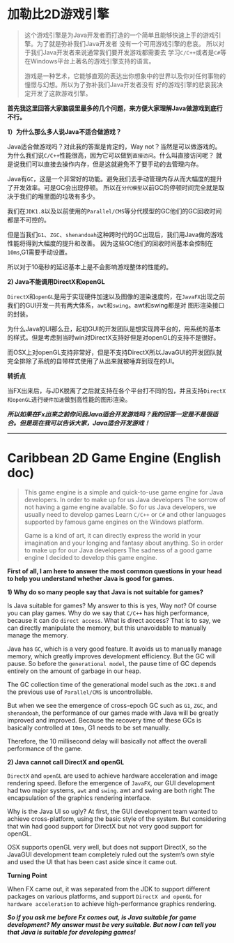 # 加勒比2D游戏引擎

> 这个游戏引擎是为Java开发者而打造的一个简单且能够快速上手的游戏引擎。为了就是弥补我们Java开发者
> 没有一个可用游戏引擎的悲哀。
> 所以对于我们Java开发者来说通常我们要开发游戏都需要去
> 学习`C/C++`或者是`C#`等在Windows平台上著名的游戏引擎支持的语言。
> 
> 游戏是一种艺术，它能够直观的表达出你想象中的世界以及你对任何事物的憧憬与幻想。所以为了弥补我们Java开发者没有
> 好的游戏引擎的悲哀我决定开发了这款游戏引擎。

**首先我这里回答大家脑袋里最多的几个问题，来方便大家理解Java做游戏到底行不行。**

**1）为什么那么多人说Java不适合做游戏？**

Java适合做游戏吗？对此我的答案是肯定的，Way not？当然是可以做游戏的。为什么我们说`C/C++`性能很高，因为它可以做到`直接访问`。什么叫直接访问呢？
就是说我们可以直接去操作内存，但是这就避免不了要手动的去管理内存。

Java有`GC`，这是一个非常好的功能。避免我们去手动管理内存从而大幅度的提升了开发效率。可是GC会出现停顿。
所以在`分代模型`以前GC的停顿时间完全就是取决于我们的堆里面的垃圾有多少。

我们在`JDK1.8`以及以前使用的`Parallel/CMS`等分代模型的GC他们的GC回收时间都是不可控的。

但是当我们`G1`、`ZGC`、`shenandoah`这种跨时代的GC出现后，我们用Java做的游戏性能将得到大幅度的提升和改善。
因为这些GC他们的回收时间基本会控制在`10ms`,G1需要手动设置。

所以对于10毫秒的延迟基本上是不会影响游戏整体的性能的。

**2) Java不能调用DirectX和openGL**

`DirectX`和`openGL`是用于实现硬件加速以及图像的渲染速度的，在`JavaFX`出现之前我们的GUI开发一共有两大体系，`awt`和`swing`。awt和swing都是对
图形渲染接口的封装。

为什么Java的UI那么丑，起初GUI的开发团队是想实现跨平台的，用系统的基本的样式。但是考虑到当时win对DirectX支持好但是对openGL的支持不是很好。

而OSX上对openGL支持非常好，但是不支持DirectX所以JavaGUI的开发团队就完全排除了系统的自带样式使用了从出来就被唾弃到现在的UI。

**转折点**

当FX出来后，与JDK脱离了之后就支持在各个平台打不同的包，并且支持`DirectX和openGL`进行`硬件加速`做到高性能的图形渲染。

***所以如果在Fx出来之前你问我Java适合开发游戏吗？我的回答一定是不是很适合。但是现在我可以告诉大家，Java适合开发游戏！***


-----------------

# Caribbean 2D Game Engine (English doc)

> This game engine is a simple and quick-to-use game engine for Java developers. In order to make up for us Java developers
> The sorrow of not having a game engine available.
> So for us Java developers, we usually need to develop games
> Learn `C/C++` or `C#` and other languages ​​supported by famous game engines on the Windows platform.
>
> Game is a kind of art, it can directly express the world in your imagination and your longing and fantasy about anything. So in order to make up for our Java developers
> The sadness of a good game engine I decided to develop this game engine.

**First of all, I am here to answer the most common questions in your head to help you understand whether Java is good for games.**

**1) Why do so many people say that Java is not suitable for games?**

Is Java suitable for games? My answer to this is yes, Way not? Of course you can play games. Why do we say that `C/C++` has high performance, because it can do `direct access`. What is direct access?
That is to say, we can directly manipulate the memory, but this unavoidable to manually manage the memory.

Java has `GC`, which is a very good feature. It avoids us to manually manage memory, which greatly improves development efficiency. But the GC will pause.
So before the `generational model`, the pause time of GC depends entirely on the amount of garbage in our heap.

The GC collection time of the generational model such as the `JDK1.8` and the previous use of `Parallel/CMS` is uncontrollable.

But when we see the emergence of cross-epoch GC such as `G1`, `ZGC`, and `shenandoah`, the performance of our games made with Java will be greatly improved and improved.
Because the recovery time of these GCs is basically controlled at `10ms`, G1 needs to be set manually.

Therefore, the 10 millisecond delay will basically not affect the overall performance of the game.

**2) Java cannot call DirectX and openGL**

`DirectX` and `openGL` are used to achieve hardware acceleration and image rendering speed. Before the emergence of `JavaFX`, our GUI development had two major systems, `awt` and `swing`. awt and swing are both right
The encapsulation of the graphics rendering interface.

Why is the Java UI so ugly? At first, the GUI development team wanted to achieve cross-platform, using the basic style of the system. But considering that win had good support for DirectX but not very good support for openGL.

OSX supports openGL very well, but does not support DirectX, so the JavaGUI development team completely ruled out the system’s own style and used the UI that has been cast aside since it came out.

**Turning Point**

When FX came out, it was separated from the JDK to support different packages on various platforms, and support `DirectX and openGL` for `hardware acceleration` to achieve high-performance graphics rendering.

***So if you ask me before Fx comes out, is Java suitable for game development? My answer must be very suitable. But now I can tell you that Java is suitable for developing games!***